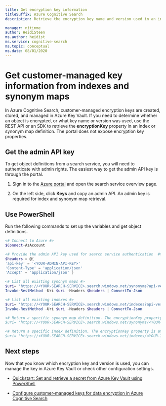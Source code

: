 ```yaml
---
title: Get encryption key information
titleSuffix: Azure Cognitive Search
description: Retrieve the encryption key name and version used in an index or synonym map so that you can manage the key in Azure Key Vault.

manager: nitinme
author: HeidiSteen
ms.author: heidist
ms.service: cognitive-search
ms.topic: conceptual
ms.date: 08/01/2020
---
```


# Get customer-managed key information from indexes and synonym maps

In Azure Cognitive Search, customer-managed encryption keys are created, stored, and managed in Azure Key Vault. If you need to determine whether an object is encrypted, or what key name or version was used, use the REST API or an SDK to retrieve the **encryptionKey** property in an index or synonym map definition. The portal does not expose encryption key properties.

## Get the admin API key

To get object definitions from a search service, you will need to authenticate with admin rights. The easiest way to get the admin API key is through the portal.

1. Sign in to the [Azure portal](https://portal.azure.com/) and open the search service overview page.

1. On the left side, click **Keys** and copy an admin API. An admin key is required for index and synonym map retrieval.

## Use PowerShell

Run the following commands to set up the variables and get object definitions.

```powershell
<# Connect to Azure #>
$Connect-AzAccount

<# Provide the admin API key used for search service authentication  #>
$headers = @{
'api-key' = '<YOUR-ADMIN-API-KEY>'
'Content-Type' = 'application/json'
'Accept' = 'application/json' }

<# List all existing synonym maps #>
$uri= 'https://<YOUR-SEARCH-SERVICE>.search.windows.net/synonyms?api-version=2020-06-30&$select=name'
Invoke-RestMethod -Uri $uri -Headers $headers | ConvertTo-Json

<# List all existing indexes #>
$uri= 'https://<YOUR-SEARCH-SERVICE>.search.windows.net/indexes?api-version=2020-06-30&$select=name'
Invoke-RestMethod -Uri $uri -Headers $headers | ConvertTo-Json

<# Return a specific synonym map definition. The encryptionKey property is at the end.
$uri= 'https://<YOUR-SEARCH-SERVICE>.search.windows.net/synonyms/<YOUR-SYNONYM-NAME>?api-version=2020-06-30'

<# Return a specific index definition. The encryptionKey property is at the end.
$uri= 'https://<YOUR-SEARCH-SERVICE>.search.windows.net/indexes/<YOUR-INDEX-NAME>?api-version=2020-06-30'
```

## Next steps

Now that you know which encryption key and version is used, you can manage the key in Azure Key Vault or check other configuration settings.

+ [Quickstart: Set and retrieve a secret from Azure Key Vault using PowerShell](https://docs.microsoft.com/azure/key-vault/secrets/quick-create-powershell)

+ [Configure customer-managed keys for data encryption in Azure Cognitive Search](search-security-manage-encryption-keys.md)